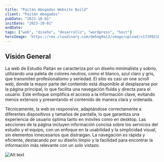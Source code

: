 ```yaml
---
title: "Paitán Abogados Website Build"
client: "Paitán Abogados"
pubDate: "2023-10-01"
initDate: "2023-10-01"
endDate: 
tags: ["web", "diseño", "desarrollo", "wordpress", "host"]
heroImage: 'https://res.cloudinary.com/dm5ag0ai3/image/upload/v1729921059/paitan_web_banner_c08gof.jpg'
---
```

## Visión General
La web de Estudio Paitán se caracteriza por un diseño minimalista y sobrio, utilizando una paleta de colores neutros, como el blanco, azul claro y gris, que transmiten profesionalismo y seriedad. El sitio es casi un one scroll web, donde la mayor parte del contenido está disponible al desplazarse por la página principal, lo que facilita una navegación fluida y directa para el usuario. Este enfoque simplifica el acceso a la información clave, evitando menús extensos y presentando el contenido de manera clara y ordenada.

Técnicamente, la web es responsive, adaptándose correctamente a diferentes dispositivos y tamaños de pantalla, lo que garantiza una experiencia de usuario óptima tanto en móviles como en desktop. Las secciones de la página incluyen información concisa sobre los servicios del estudio y el equipo, con un enfoque en la usabilidad y la simplicidad visual, sin elementos innecesarios que distraigan. La navegación es rápida y eficiente, destacando por su diseño limpio y la facilidad para encontrar la información más relevante con un solo vistazo.

![Alt text](https://res.cloudinary.com/dm5ag0ai3/image/upload/v1729116764/paitan_web_reeyyi.jpg "Paitán Abogados web")